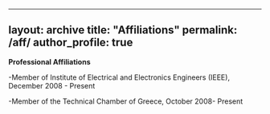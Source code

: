 
---
layout: archive
title: "Affiliations"
permalink: /aff/
author_profile: true
---
**Professional Affiliations**

-Member of Institute of Electrical and Electronics Engineers (IEEE), December 2008 - Present

-Member of the Technical Chamber of Greece, October 2008- Present
